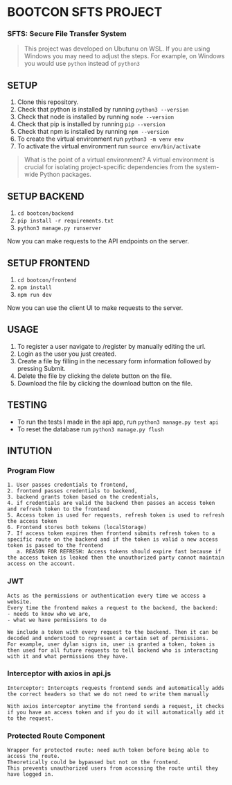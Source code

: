 # BOOTCON SFTS PROJECT

### SFTS: Secure File Transfer System

> This project was developed on Ubutunu on WSL. If you are using Windows you may need to adjust the steps. For example, on Windows you would use `python` instead of `python3`

## SETUP

1. Clone this repository.
2. Check that python is installed by running `python3 --version`
3. Check that node is installed by running `node --version`
4. Check that pip is installed by running `pip --version`
5. Check that npm is installed by running `npm --version`
6. To create the virtual environment run `python3 -m venv env`
7. To activate the virtual environment run `source env/bin/activate`

> What is the point of a virtual environment? A virtual environment is crucial for isolating project-specific dependencies from the system-wide Python packages.

## SETUP BACKEND

1. `cd bootcon/backend`
2. `pip install -r requirements.txt`
3. `python3 manage.py runserver`

Now you can make requests to the API endpoints on the server.

## SETUP FRONTEND

1. `cd bootcon/frontend`
2. `npm install`
3. `npm run dev`

Now you can use the client UI to make requests to the server.

## USAGE

1. To register a user navigate to /register by manually editing the url.
2. Login as the user you just created.
3. Create a file by filling in the necessary form information followed by pressing Submit.
4. Delete the file by clicking the delete button on the file.
5. Download the file by clicking the download button on the file.

## TESTING

- To run the tests I made in the api app, run `python3 manage.py test api`
- To reset the database run `python3 manage.py flush`

## INTUTION
### Program Flow
```
1. User passes credentials to frontend,
2. frontend passes credentials to backend,
3. backend grants token based on the credentials,
4. if credentials are valid the backend then passes an access token and refresh token to the frontend
5. Access token is used for requests, refresh token is used to refresh the access token
6. Frontend stores both tokens (localStorage)
7. If access token expires then frontend submits refresh token to a specific route on the backend and if the token is valid a new access token is passed to the frontend
   a. REASON FOR REFRESH: Access tokens should expire fast because if the access token is leaked then the unauthorized party cannot maintain access on the account.
```

### JWT
```
Acts as the permissions or authentication every time we access a website.
Every time the frontend makes a request to the backend, the backend:
- needs to know who we are,
- what we have permissions to do

We include a token with every request to the backend. Then it can be decoded and understood to represent a certain set of permissions.
For example, user dylan signs in, user is granted a token, token is then used for all future requests to tell backend who is interacting with it and what permissions they have.
```

### Interceptor with axios in api.js

```
Interceptor: Intercepts requests frontend sends and automatically adds the correct headers so that we do not need to write them manually

With axios interceptor anytime the frontend sends a request, it checks if you have an access token and if you do it will automatically add it to the request.
```

### Protected Route Component
```
Wrapper for protected route: need auth token before being able to access the route.
Theoretically could be bypassed but not on the frontend.
This prevents unauthorized users from accessing the route until they have logged in.
```


